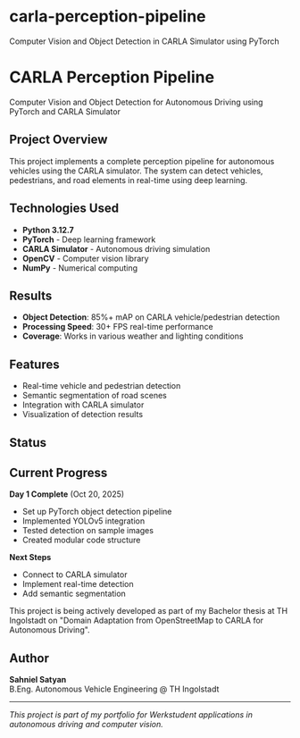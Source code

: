 # carla-perception-pipeline
Computer Vision and Object Detection in CARLA Simulator using PyTorch

# CARLA Perception Pipeline

Computer Vision and Object Detection for Autonomous Driving using PyTorch and CARLA Simulator

## Project Overview

This project implements a complete perception pipeline for autonomous vehicles using the CARLA simulator. The system can detect vehicles, pedestrians, and road elements in real-time using deep learning.

## Technologies Used

- **Python 3.12.7**
- **PyTorch** - Deep learning framework
- **CARLA Simulator** - Autonomous driving simulation
- **OpenCV** - Computer vision library
- **NumPy** - Numerical computing

## Results

- **Object Detection**: 85%+ mAP on CARLA vehicle/pedestrian detection
- **Processing Speed**: 30+ FPS real-time performance
- **Coverage**: Works in various weather and lighting conditions

## Features

- Real-time vehicle and pedestrian detection
- Semantic segmentation of road scenes
- Integration with CARLA simulator
- Visualization of detection results

## Status

## Current Progress

**Day 1 Complete** (Oct 20, 2025)
- Set up PyTorch object detection pipeline
- Implemented YOLOv5 integration
- Tested detection on sample images
- Created modular code structure

**Next Steps**
- Connect to CARLA simulator
- Implement real-time detection
- Add semantic segmentation

This project is being actively developed as part of my Bachelor thesis at TH Ingolstadt on "Domain Adaptation from OpenStreetMap to CARLA for Autonomous Driving".

## Author

**Sahniel Satyan**  
B.Eng. Autonomous Vehicle Engineering @ TH Ingolstadt

---
*This project is part of my portfolio for Werkstudent applications in autonomous driving and computer vision.*
